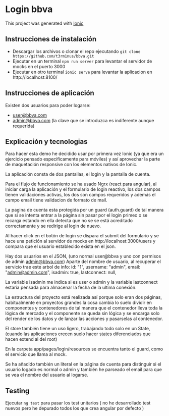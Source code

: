 # Login bbva

This project was generated with [Ionic](https://ionicframework.com/)

## Instrucciones de instalación

- Descargar los archivos o clonar el repo ejecutando `git clone https://github.com/t3rm1nus/bbva.git`  
- Ejecutar en un terminal `npm run server` para levantar el servidor de mocks en el puerto 3000
- Ejecutar en otro terminal `ionic serve` para levantar la aplicacion en http://localhost:8100/


## Instrucciones de aplicación 

Existen dos usuarios para poder logarse:
- user@bbva.com
- admin@bbva.com
(la clave que se introduzca es indiferente aunque requerida)

## Explicación y tecnologias
Para hacer esta demo he decidido usar por primera vez Ionic (ya que era un ejercicio pensado especificamente para móviles) y así aprovechar la parte de maquetación responsive con los elementos nativos de Ionic.

La aplicación consta de dos pantallas, el login y la pantalla de cuenta. 

Para el flujo de funcionamiento se ha usado Ngrx (react para angular), al iniciar carga la aplicación y el formulario de login reactivo, los dos campos tienen validaciones activas, los dos son campos requeridos y además el campo email tiene validacion de formato de mail. 

La pagina de cuenta esta protegida por un guard (auth.guard) de tal manera que si se intenta entrar a la página sin pasar por el login primeo o se recarga estando en ella detecta que no se se está acreditado correctamente y se redirige al login de nuevo.

Al hacer click en el botón de login se dispara el submit del formulario y se hace una petición al servidor de mocks en http://localhost:3000/users y compara que el usuario establecido exista en el json. 

Hay dos usuarios en el JSON, (uno normal user@bbva y uno con permisos de admin admin@bbva.com)
Aparte del nombre de usuario, al recuperar el servicio trae este arbol de info:
    id: "1",
    username: "admin",
    email: "admin@admin.com",
    isadmin: true,
    lastconnect: null,

La variable isadmin me indica si es user o admin y la variable lastconnect estaría pensada para almacenar la fecha de la ultima conexión.

La estructura del proyecto está realizada así porque solo eran dos páginas, habitualmente en proyectos grandes la cosa cambia lo suelo dividir en componentes y contenedores de tal manera que el contenedor lleva toda la lógica de mercado y el componente se queda sin lógica y se encarga solo del render de los datos y de lanzar las acciones y pasarselas al contenedor.

El store también tiene un uso ligero, trabajando todo solo en un State, (cuando las aplicaciones crecen suelo hacer states diferenciados que hacen extend al del root)

En la carpeta app/pages/login/resources se encuentra tanto el guard, como el servicio que llama al mock.

Se ha añadido también un literal en la página de cuenta para distinguir si el usuario logado es normal o admin y también he parseado el email para que se vea el nombre del usuario al logarse.

## Testing
Ejecutar `ng test` para pasar los test unitarios ( no he desarrollado test nuevos pero he depurado todos los que crea angular por defecto )


